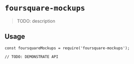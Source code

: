 # `foursquare-mockups`

> TODO: description

## Usage

```
const foursquareMockups = require('foursquare-mockups');

// TODO: DEMONSTRATE API
```
